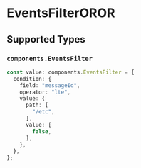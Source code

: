 # EventsFilterOROR


## Supported Types

### `components.EventsFilter`

```typescript
const value: components.EventsFilter = {
  condition: {
    field: "messageId",
    operator: "lte",
    value: {
      path: [
        "/etc",
      ],
      value: [
        false,
      ],
    },
  },
};
```

